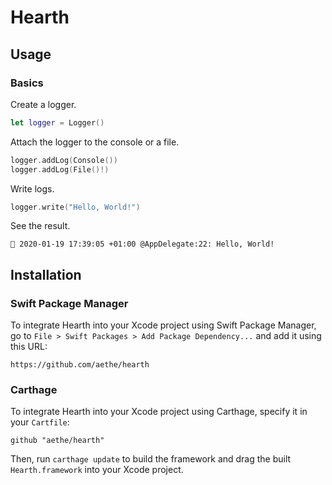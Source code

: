 # Hearth

## Usage

### Basics

Create a logger.

```swift
let logger = Logger()
```

Attach the logger to the console or a file.

```swift
logger.addLog(Console())
logger.addLog(File()!)
```

Write logs.

```swift
logger.write("Hello, World!")
```

See the result.

```
💬 2020-01-19 17:39:05 +01:00 @AppDelegate:22: Hello, World!
```

## Installation

### Swift Package Manager

To integrate Hearth into your Xcode project using Swift Package Manager, go to `File > Swift Packages > Add Package Dependency...` and add it using this URL:

```
https://github.com/aethe/hearth
```

### Carthage

To integrate Hearth into your Xcode project using Carthage, specify it in your `Cartfile`:

```
github "aethe/hearth"
```

Then, run `carthage update` to build the framework and drag the built `Hearth.framework` into your Xcode project.
